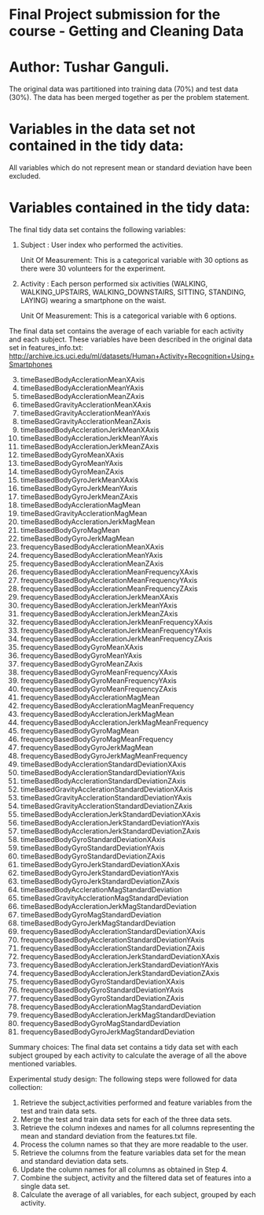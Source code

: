 Final Project submission for the course - Getting and Cleaning Data
==================================================================
Author: Tushar Ganguli.
==================================================================

The original data was partitioned into training data (70%) and test data (30%). The data has been merged together as per the problem statement. 

# Variables in the data set not contained in the tidy data:
All variables which do not represent mean or standard deviation have been excluded.

# Variables contained in the tidy data:
The final tidy data set contains the following variables:

1. Subject :  User index who performed the activities.
              
   Unit Of Measurement: This is a categorical variable with 30 options as there were 30 volunteers for the experiment.

2. Activity : Each person performed six activities (WALKING, WALKING_UPSTAIRS, WALKING_DOWNSTAIRS, SITTING, STANDING, LAYING) wearing a               smartphone on the waist. 
                   
   Unit Of Measurement: This is a categorical variable with 6 options.

The final data set contains the average of each variable for each activity and each subject. These variables have been described in the original data set in features_info.txt: http://archive.ics.uci.edu/ml/datasets/Human+Activity+Recognition+Using+Smartphones 

3. timeBasedBodyAcclerationMeanXAxis                      
4. timeBasedBodyAcclerationMeanYAxis                      
5. timeBasedBodyAcclerationMeanZAxis                      
6. timeBasedGravityAcclerationMeanXAxis                   
7. timeBasedGravityAcclerationMeanYAxis                   
8. timeBasedGravityAcclerationMeanZAxis                   
9. timeBasedBodyAcclerationJerkMeanXAxis                  
10. timeBasedBodyAcclerationJerkMeanYAxis                  
11. timeBasedBodyAcclerationJerkMeanZAxis                  
12. timeBasedBodyGyroMeanXAxis                             
13. timeBasedBodyGyroMeanYAxis                             
14. timeBasedBodyGyroMeanZAxis                             
15. timeBasedBodyGyroJerkMeanXAxis                         
16. timeBasedBodyGyroJerkMeanYAxis                         
17. timeBasedBodyGyroJerkMeanZAxis                         
18. timeBasedBodyAcclerationMagMean                        
19. timeBasedGravityAcclerationMagMean                     
20. timeBasedBodyAcclerationJerkMagMean                    
21. timeBasedBodyGyroMagMean                               
22. timeBasedBodyGyroJerkMagMean                           
23. frequencyBasedBodyAcclerationMeanXAxis                 
24. frequencyBasedBodyAcclerationMeanYAxis                 
25. frequencyBasedBodyAcclerationMeanZAxis                 
26. frequencyBasedBodyAcclerationMeanFrequencyXAxis        
27. frequencyBasedBodyAcclerationMeanFrequencyYAxis        
28. frequencyBasedBodyAcclerationMeanFrequencyZAxis        
29. frequencyBasedBodyAcclerationJerkMeanXAxis             
30. frequencyBasedBodyAcclerationJerkMeanYAxis             
31. frequencyBasedBodyAcclerationJerkMeanZAxis             
32. frequencyBasedBodyAcclerationJerkMeanFrequencyXAxis    
33. frequencyBasedBodyAcclerationJerkMeanFrequencyYAxis    
34. frequencyBasedBodyAcclerationJerkMeanFrequencyZAxis    
35. frequencyBasedBodyGyroMeanXAxis                        
36. frequencyBasedBodyGyroMeanYAxis                        
37. frequencyBasedBodyGyroMeanZAxis                        
38. frequencyBasedBodyGyroMeanFrequencyXAxis               
39. frequencyBasedBodyGyroMeanFrequencyYAxis               
40. frequencyBasedBodyGyroMeanFrequencyZAxis               
41. frequencyBasedBodyAcclerationMagMean                   
42. frequencyBasedBodyAcclerationMagMeanFrequency          
43. frequencyBasedBodyAcclerationJerkMagMean               
44. frequencyBasedBodyAcclerationJerkMagMeanFrequency      
45. frequencyBasedBodyGyroMagMean                          
46. frequencyBasedBodyGyroMagMeanFrequency                 
47. frequencyBasedBodyGyroJerkMagMean                      
48. frequencyBasedBodyGyroJerkMagMeanFrequency             
49. timeBasedBodyAcclerationStandardDeviationXAxis         
50. timeBasedBodyAcclerationStandardDeviationYAxis         
51. timeBasedBodyAcclerationStandardDeviationZAxis         
52. timeBasedGravityAcclerationStandardDeviationXAxis      
53. timeBasedGravityAcclerationStandardDeviationYAxis      
54. timeBasedGravityAcclerationStandardDeviationZAxis      
55. timeBasedBodyAcclerationJerkStandardDeviationXAxis     
56. timeBasedBodyAcclerationJerkStandardDeviationYAxis     
57. timeBasedBodyAcclerationJerkStandardDeviationZAxis     
58. timeBasedBodyGyroStandardDeviationXAxis                
59. timeBasedBodyGyroStandardDeviationYAxis                
60. timeBasedBodyGyroStandardDeviationZAxis                
61. timeBasedBodyGyroJerkStandardDeviationXAxis            
62. timeBasedBodyGyroJerkStandardDeviationYAxis            
63. timeBasedBodyGyroJerkStandardDeviationZAxis            
64. timeBasedBodyAcclerationMagStandardDeviation           
65. timeBasedGravityAcclerationMagStandardDeviation        
66. timeBasedBodyAcclerationJerkMagStandardDeviation       
67. timeBasedBodyGyroMagStandardDeviation                  
68. timeBasedBodyGyroJerkMagStandardDeviation              
69. frequencyBasedBodyAcclerationStandardDeviationXAxis    
70. frequencyBasedBodyAcclerationStandardDeviationYAxis    
71. frequencyBasedBodyAcclerationStandardDeviationZAxis    
72. frequencyBasedBodyAcclerationJerkStandardDeviationXAxis
73. frequencyBasedBodyAcclerationJerkStandardDeviationYAxis
74. frequencyBasedBodyAcclerationJerkStandardDeviationZAxis
75. frequencyBasedBodyGyroStandardDeviationXAxis           
76. frequencyBasedBodyGyroStandardDeviationYAxis           
77. frequencyBasedBodyGyroStandardDeviationZAxis           
78. frequencyBasedBodyAcclerationMagStandardDeviation      
79. frequencyBasedBodyAcclerationJerkMagStandardDeviation  
80. frequencyBasedBodyGyroMagStandardDeviation             
81. frequencyBasedBodyGyroJerkMagStandardDeviation

Summary choices:
The final data set contains a tidy data set with each subject grouped by each activity to calculate the average of all the above mentioned variables. 

Experimental study design:
The following steps were followed for data collection:
1. Retrieve the subject,activities performed and feature variables from the test and train data sets.
2. Merge the test and train data sets for each of the three data sets.
3. Retrieve the column indexes and names for all columns representing the mean and standard deviation from the features.txt file.
4. Process the column names so that they are more readable to the user.
5. Retrieve the columns from the feature variables data set for the mean and standard deviation data sets.
6. Update the column names for all columns as obtained in Step 4.
7. Combine the subject, activity and the filtered data set of features into a single data set.
8. Calculate the average of all variables, for each subject, grouped by each activity.

